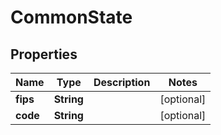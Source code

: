 
# CommonState

## Properties
Name | Type | Description | Notes
------------ | ------------- | ------------- | -------------
**fips** | **String** |  |  [optional]
**code** | **String** |  |  [optional]



